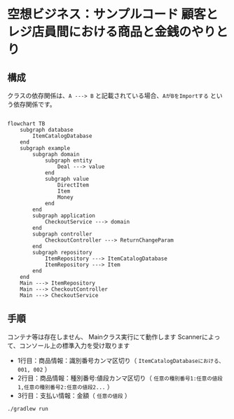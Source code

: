 # 空想ビジネス：サンプルコード 顧客とレジ店員間における商品と金銭のやりとり

## 構成

クラスの依存関係は、`A ---> B` と記載されている場合、`AがBをImportする` という依存関係です。

```mermaid

flowchart TB
    subgraph database
        ItemCatalogDatabase
    end
    subgraph example
        subgraph domain
            subgraph entity
                Deal ---> value
            end
            subgraph value
                DirectItem
                Item
                Money
            end
        end
        subgraph application
            CheckoutService ---> domain
        end
        subgraph controller
            CheckoutController ---> ReturnChangeParam
        end
        subgraph repository
            ItemRepository ---> ItemCatalogDatabase
            ItemRepository ---> Item
        end
    end
    Main ---> ItemRepository
    Main ---> CheckoutController
    Main ---> CheckoutService
```

## 手順

コンテナ等は存在しません、
Mainクラス実行にて動作します
Scannerによって、コンソール上の標準入力を受け取ります

* 1行目：商品情報：識別番号カンマ区切り（ `ItemCatalogDatabaseにおける、001, 002` ）
* 2行目：商品情報：種別番号:値段カンマ区切り（ `任意の種別番号1:任意の値段1,任意の種別番号2:任意の値段2...`
）
* 3行目：支払い情報：金額（ `任意の値段` ）

```shell
./gradlew run
```
